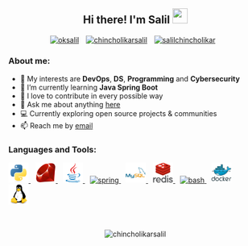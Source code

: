 <h2 align="center">Hi there! I'm Salil <img src="https://raw.githubusercontent.com/iampavangandhi/iampavangandhi/master/gifs/Hi.gif" height="30" width="30"></h2>

<p align="center">
<a href="https://twitter.com/oksalil" style="margin-right: 10px;" target="blank"><img align="center" src="https://raw.githubusercontent.com/rahuldkjain/github-profile-readme-generator/master/src/images/icons/Social/twitter.svg" alt="oksalil" height="35" width="35" /></a>
<a href="https://linkedin.com/in/chincholikarsalil" style="margin-right: 10px;" target="blank"><img align="center" src="https://raw.githubusercontent.com/rahuldkjain/github-profile-readme-generator/master/src/images/icons/Social/linked-in-alt.svg" alt="chincholikarsalil" height="35" width="35" /></a>
<a href="https://instagram.com/salilchincholikar" style="margin-right: 10px;" target="blank"><img align="center" src="https://raw.githubusercontent.com/rahuldkjain/github-profile-readme-generator/master/src/images/icons/Social/instagram.svg" alt="salilchincholikar" height="35" width="35" /></a>
</p>

<h3 align="left">About me: </h3>
<p align="center">

- 🔭 My interests are **DevOps**, **DS**, **Programming** and **Cybersecurity**
- 🌱 I’m currently learning **Java Spring Boot**
- 👯 I love to contribute in every possible way
- 💬 Ask me about anything [here](https://github.com/chincholikarsalil/chincholikarsalil/issues)
- 💻 Currently exploring open source projects & communities
- 📫 Reach me by [email](mailto:chincholikarsalil@gmail.com)

</p>

<h3 align="left">Languages and Tools:</h3>
<p align="left">
  <a href="https://www.python.org" style="margin-right: 10px;" target="_blank"> <img src="https://raw.githubusercontent.com/devicons/devicon/master/icons/python/python-original.svg" alt="python" width="40" height="40"/> </a>
  <a href="https://www.ruby-lang.org/en/" style="margin-right: 10px;" target="_blank"> <img src="https://raw.githubusercontent.com/devicons/devicon/master/icons/ruby/ruby-original.svg" alt="ruby" width="40" height="40"/> </a>
  <a href="https://www.java.com" style="margin-right: 10px;" target="_blank"> <img src="https://raw.githubusercontent.com/devicons/devicon/master/icons/java/java-original.svg" alt="java" width="40" height="40"/> </a>
  <a href="https://spring.io/" style="margin-right: 10px;" target="_blank"> <img src="https://www.vectorlogo.zone/logos/springio/springio-icon.svg" alt="spring" width="40" height="40"/> </a> 
  <a href="https://www.mysql.com/" style="margin-right: 10px;" target="_blank"> <img src="https://raw.githubusercontent.com/devicons/devicon/master/icons/mysql/mysql-original-wordmark.svg" alt="mysql" width="40" height="40"/> </a>
  <a href="https://redis.io" style="margin-right: 10px;" target="_blank"> <img src="https://raw.githubusercontent.com/devicons/devicon/master/icons/redis/redis-original-wordmark.svg" alt="redis" width="40" height="40"/> </a>
  <a href="https://www.gnu.org/software/bash/" style="margin-right: 10px;" target="_blank"> <img src="https://www.vectorlogo.zone/logos/gnu_bash/gnu_bash-icon.svg" alt="bash" width="40" height="40"/> </a>
  <a href="https://www.docker.com/" style="margin-right: 10px;" target="_blank"> <img src="https://raw.githubusercontent.com/devicons/devicon/master/icons/docker/docker-original-wordmark.svg" alt="docker" width="40" height="40"/> </a>
  <a href="https://www.linux.org/" style="margin-right: 10px;" target="_blank"> <img src="https://raw.githubusercontent.com/devicons/devicon/master/icons/linux/linux-original.svg" alt="linux" width="40" height="40"/> </a>
  </p>

<br/><p align="center"><img align="center" src="https://github-readme-stats.vercel.app/api?username=chincholikarsalil&show_icons=true&theme=merko" alt="chincholikarsalil" /></p>

